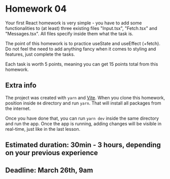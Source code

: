# Homework 04

Your first React homework is very simple - you have to add some functionalities to (at least) three existing files "Input.tsx", "Fetch.tsx" and "Messages.tsx". All files specify inside them what the task is.

The point of this homework is to practice useState and useEffect (+fetch). Do not feel the need to add anything fancy when it comes to styling and features, just complete the tasks.

Each task is worth 5 points, meaning you can get 15 points total from this homework.

## Extra info

The project was created with `yarn` and [Vite](https://vite.dev/). When you clone this homework, position inside `04` directory and run `yarn`. That will install all packages from the internet.

Once you have done that, you can run `yarn dev` inside the same directory and run the app. Once the app is running, adding changes will be visible in real-time, just like in the last lesson.

## Estimated duration: 30min - 3 hours, depending on your previous experience

## Deadline: March 26th, 9am
